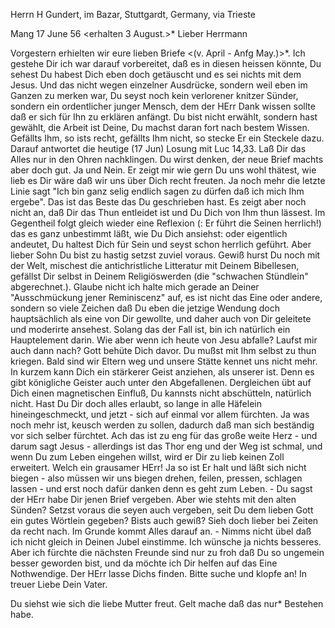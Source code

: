 Herrn H Gundert, im Bazar, Stuttgardt, Germany, via Trieste

 Mang 17 June 56
 <erhalten 3 August.>*
Lieber Herrmann

Vorgestern erhielten wir eure lieben Briefe <(v. April - Anfg May.)>*. Ich gestehe Dir ich war darauf vorbereitet, daß es in diesen heissen könnte, Du sehest Du habest Dich eben doch getäuscht und es sei nichts mit dem Jesus. Und das nicht wegen einzelner Ausdrücke, sondern weil eben im Ganzen zu merken war, Du seyst noch kein verlorener knitzer Sünder, sondern ein ordentlicher junger Mensch, dem der HErr Dank wissen sollte daß er sich für Ihn zu erklären anfängt. Du bist nicht erwählt, sondern hast gewählt, die Arbeit ist Deine, Du machst daran fort nach bestem Wissen. Gefällts Ihm, so ists recht, gefällts Ihm nicht, so stecke Er ein Steckele dazu. Darauf antwortet die heutige (17 Jun) Losung mit Luc 14,33. Laß Dir das Alles nur in den Ohren nachklingen. Du wirst denken, der neue Brief machts aber doch gut. Ja und Nein. Er zeigt mir wie gern Du uns wohl thätest, wie lieb es Dir wäre daß wir uns über Dich recht freuten. Ja noch mehr die letzte Linie sagt "Ich bin ganz selig endlich sagen zu dürfen daß ich mich Ihm ergebe". Das ist das Beste das Du geschrieben hast. Es zeigt aber noch nicht an, daß Dir das Thun entleidet ist und Du Dich von Ihm thun lässest. Im Gegentheil folgt gleich wieder eine Reflexion (: Er führt die Seinen herrlich!) das es ganz unbestimmt läßt, wie Du Dich ansiehst: oder eigentlich andeutet, Du haltest Dich für Sein und seyst schon herrlich geführt. Aber lieber Sohn Du bist zu hastig setzst zuviel voraus. Gewiß hurst Du noch mit der Welt, mischest die antichristliche Litteratur mit Deinem Bibellesen, gefällst Dir selbst in Deinem Religiöswerden (die "schwachen Stündlein" abgerechnet.). Glaube nicht ich halte mich gerade an Deiner "Ausschmückung jener Reminiscenz" auf, es ist nicht das Eine oder andere, sondern so viele Zeichen daß Du eben die jetzige Wendung doch hauptsächlich als eine von Dir gewollte, und daher auch von Dir geleitete und moderirte ansehest. Solang das der Fall ist, bin ich natürlich ein Hauptelement darin. Wie aber wenn ich heute von Jesu abfalle? Laufst mir auch dann nach? Gott behüte Dich davor. Du mußst mit Ihm selbst zu thun kriegen. Bald sind wir Eltern weg und unsere Stätte kennet uns nicht mehr. In kurzem kann Dich ein stärkerer Geist anziehen, als unserer ist. Denn es gibt königliche Geister auch unter den Abgefallenen. Dergleichen übt auf Dich einen magnetischen Einfluß, Du kannsts nicht abschütteln, natürlich nicht. Hast Du Dir doch alles erlaubt, so lange in alle Häfelein hineingeschmeckt, und jetzt - sich auf einmal vor allem fürchten. Ja was noch mehr ist, keusch werden zu sollen, dadurch daß man sich beständig vor sich selber fürchtet. Ach das ist zu eng für das große weite Herz - und darum sagt Jesus - allerdings ist das Thor eng und der Weg ist schmal, und wenn Du zum Leben eingehen willst, wird er Dir zu lieb keinen Zoll erweitert. Welch ein grausamer HErr! Ja so ist Er halt und läßt sich nicht biegen - also müssen wir uns biegen drehen, feilen, pressen, schlagen lassen - und erst noch dafür danken denn es geht zum Leben. - Du sagst der HErr habe Dir jenen Brief vergeben. Aber wie stehts mit den alten Sünden? Setzst voraus die seyen auch vergeben, seit Du dem lieben Gott ein gutes Wörtlein gegeben? Bists auch gewiß? Sieh doch lieber bei Zeiten da recht nach. Im Grunde kommt Alles darauf an. - Nimms nicht übel daß ich nicht gleich in Deinen Jubel einstimme. Ich wünsche ja nichts besseres. Aber ich fürchte die nächsten Freunde sind nur zu froh daß Du so ungemein besser geworden bist, und da möchte ich Dir helfen auf das Eine Nothwendige. Der HErr lasse Dichs finden. Bitte suche und klopfe an!
 In treuer Liebe
 Dein Vater.

Du siehst wie sich die liebe Mutter freut. Gelt mache daß das nur* Bestehen habe.

